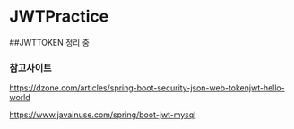 # JWTPractice

##JWTTOKEN 정리 중 

### 참고사이트

 https://dzone.com/articles/spring-boot-security-json-web-tokenjwt-hello-world
 
 https://www.javainuse.com/spring/boot-jwt-mysql
